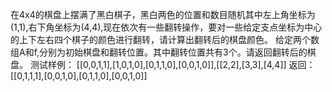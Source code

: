 在4x4的棋盘上摆满了黑白棋子，黑白两色的位置和数目随机其中左上角坐标为(1,1),右下角坐标为(4,4),现在依次有一些翻转操作，要对一些给定支点坐标为中心的上下左右四个棋子的颜色进行翻转，请计算出翻转后的棋盘颜色。
给定两个数组A和f,分别为初始棋盘和翻转位置。其中翻转位置共有3个。请返回翻转后的棋盘。
测试样例：
[[0,0,1,1],[1,0,1,0],[0,1,1,0],[0,0,1,0]],[[2,2],[3,3],[4,4]]
返回：[[0,1,1,1],[0,0,1,0],[0,1,1,0],[0,0,1,0]]
